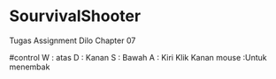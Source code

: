 # SourvivalShooter
Tugas Assignment Dilo Chapter 07

#control
W : atas
D : Kanan
S : Bawah
A : Kiri
Klik Kanan mouse :Untuk menembak
